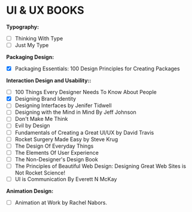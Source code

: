 # UI & UX BOOKS

**Typography:**

- [ ] Thinking With Type
- [ ] Just My Type

**Packaging Design:**

- [x] Packaging Essentials: 100 Design Principles for Creating Packages

**Interaction Design and Usability::**

- [ ] 100 Things Every Designer Needs To Know About People
- [x] Designing Brand Identity
- [ ] Designing Interfaces by Jenifer Tidwell
- [ ] Designing with the Mind in Mind By Jeff Johnson
- [ ] Don't Make Me Think
- [ ] Evil by Design
- [ ] Fundamentals of Creating a Great UI/UX by David Travis
- [ ] Rocket Surgery Made Easy by Steve Krug
- [ ] The Design Of Everyday Things
- [ ] The Elements Of User Experience
- [ ] The Non-Designer's Design Book
- [ ] The Principles of Beautiful Web Design: Designing Great Web Sites is Not Rocket Science!
- [ ] UI is Communication By Everett N McKay

**Animation Design:**

- [ ] Animation at Work by Rachel Nabors.
